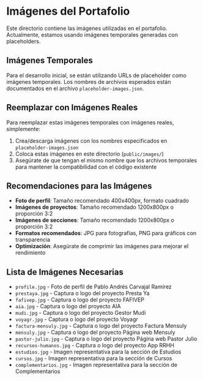 # Imágenes del Portafolio

Este directorio contiene las imágenes utilizadas en el portafolio. Actualmente, estamos usando imágenes temporales generadas con placeholders.

## Imágenes Temporales

Para el desarrollo inicial, se están utilizando URLs de placeholder como imágenes temporales. Los nombres de archivos esperados están documentados en el archivo `placeholder-images.json`.

## Reemplazar con Imágenes Reales

Para reemplazar estas imágenes temporales con imágenes reales, simplemente:

1. Crea/descarga imágenes con los nombres especificados en `placeholder-images.json`
2. Coloca estas imágenes en este directorio (`public/images/`)
3. Asegúrate de que tengan el mismo nombre que los archivos temporales para mantener la compatibilidad con el código existente

## Recomendaciones para las Imágenes

- **Foto de perfil**: Tamaño recomendado 400x400px, formato cuadrado
- **Imágenes de proyectos**: Tamaño recomendado 1200x800px o proporción 3:2
- **Imágenes de secciones**: Tamaño recomendado 1200x800px o proporción 3:2
- **Formatos recomendados**: JPG para fotografías, PNG para gráficos con transparencia
- **Optimización**: Asegúrate de comprimir las imágenes para mejorar el rendimiento

## Lista de Imágenes Necesarias

- `profile.jpg` - Foto de perfil de Pablo Andrés Carvajal Ramírez
- `prestaya.jpg` - Captura o logo del proyecto Presta Ya
- `fafivep.jpg` - Captura o logo del proyecto FAFIVEP
- `aia.jpg` - Captura o logo del proyecto AIA
- `mudi.jpg` - Captura o logo del proyecto Gestor Mudi
- `voyagr.jpg` - Captura o logo del proyecto Voyagr
- `factura-mensuly.jpg` - Captura o logo del proyecto Factura Mensuly
- `mensuly.jpg` - Captura o logo del proyecto Página web Mensuly
- `pastor-julio.jpg` - Captura o logo del proyecto Página web Pastor Julio
- `recursos-humanos.jpg` - Captura o logo del proyecto App RRHH
- `estudios.jpg` - Imagen representativa para la sección de Estudios
- `cursos.jpg` - Imagen representativa para la sección de Cursos
- `complementarios.jpg` - Imagen representativa para la sección de Complementarios
